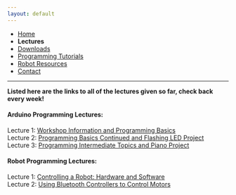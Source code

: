 ```yaml
---
layout: default
---
```

* [Home](../index.md)
* **Lectures**
* [Downloads](Downloads.md)
* [Programming Tutorials](Programming_Tutorials.md)
* [Robot Resources](Robot_Resources.md)
* [Contact](Contact.md)
 
* * *
**Listed here are the links to all of the lectures given so far, check back every week!**

#### Arduino Programming Lectures:
Lecture 1: [Workshop Information and Programming Basics](goo.gl/cPQiM1)  
Lecture 2: [Programming Basics Continued and Flashing LED Project](goo.gl/VL72jb)  
Lecture 3: [Programming Intermediate Topics and Piano Project](goo.gl/EGYP81)  

#### Robot Programming Lectures:
Lecture 1: [Controlling a Robot: Hardware and Software](goo.gl/s2MSKD)  
Lecture 2: [Using Bluetooth Controllers to Control Motors](goo.gl/SS2JNc)  
